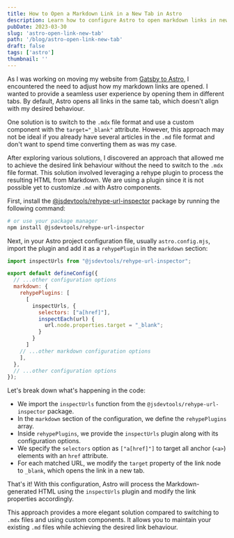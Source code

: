 ```yaml
---
title: How to Open a Markdown Link in a New Tab in Astro
description: Learn how to configure Astro to open markdown links in new tabs for better user experience.
pubDate: 2023-03-30
slug: 'astro-open-link-new-tab'
path: '/blog/astro-open-link-new-tab'
draft: false
tags: ['astro']
thumbnail: ''
---
```


As I was working on moving my website from [Gatsby to Astro](/blog/rebuilding-with-astro), I encountered the need to adjust how my markdown links are opened. I wanted to provide a seamless user experience by opening them in different tabs. By default, Astro opens all links in the same tab, which doesn't align with my desired behaviour.

One solution is to switch to the `.mdx` file format and use a custom component with the `target="_blank"` attribute. However, this approach may not be ideal if you already have several articles in the `.md` file format and don't want to spend time converting them as was my case.

After exploring various solutions, I discovered an approach that allowed me to achieve the desired link behaviour without the need to switch to the `.mdx` file format. This solution involved leveraging a rehype plugin to process the resulting HTML from Markdown. We are using a plugin since it is not possible yet to customize `.md` with Astro components.

First, install the [@jsdevtools/rehype-url-inspector](https://github.com/JS-DevTools/rehype-url-inspector) package by running the following command:

```bash
# or use your package manager
npm install @jsdevtools/rehype-url-inspector
```

Next, in your Astro project configuration file, usually `astro.config.mjs`, import the plugin and add it as a `rehypePlugin` in the `markdown` section:

```js
import inspectUrls from "@jsdevtools/rehype-url-inspector";

export default defineConfig({
  // ...other configuration options
  markdown: {
    rehypePlugins: [
      [
        inspectUrls, {
          selectors: ["a[href]"],
          inspectEach(url) {
            url.node.properties.target = "_blank";
          }
        }
      ]
    // ...other markdown configuration options
    ],
  },
  // ...other configuration options
});
```

Let's break down what's happening in the code:

- We import the `inspectUrls` function from the `@jsdevtools/rehype-url-inspector` package.
- In the `markdown` section of the configuration, we define the `rehypePlugins` array.
- Inside `rehypePlugins`, we provide the `inspectUrls` plugin along with its configuration options.
- We specify the `selectors` option as `["a[href]"]` to target all anchor (`<a>`) elements with an `href` attribute.
- For each matched URL, we modify the `target` property of the link node to `_blank`, which opens the link in a new tab.

That's it! With this configuration, Astro will process the Markdown-generated HTML using the `inspectUrls` plugin and modify the link properties accordingly.

This approach provides a more elegant solution compared to switching to `.mdx` files and using custom components. It allows you to maintain your existing `.md` files while achieving the desired link behaviour.
